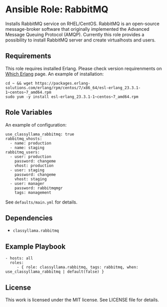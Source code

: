 # Ansible Role: RabbitMQ

Installs RabbitMQ service on RHEL/CentOS.
RabbitMQ is an open-source message-broker software that originally implemented the Advanced Message Queuing Protocol (AMQP). 
Currently this role provides a possibility to install RabbitMQ server and create virtualhosts and users. 

## Requirements

This role requires installed Erlang. Please check version requirenments on [Which Erlang](https://www.rabbitmq.com/which-erlang.html) page.
An example of installation:

    cd ~ && wget https://packages.erlang-solutions.com/erlang/rpm/centos/7/x86_64/esl-erlang_23.3.1-1~centos~7_amd64.rpm
    sudo yum -y install esl-erlang_23.3.1-1~centos~7_amd64.rpm


## Role Variables

An example of configuration:

    use_classyllama_rabbitmq: true
    rabbitmq_vhosts:
      - name: production
      - name: staging
    rabbitmq_users:
      - user: production
        password: changeme
        vhost: production
      - user: staging
        password: changeme
        vhost: staging
      - user: manager
        password: rabbitmqmgr
        tags: management

See `defaults/main.yml` for details.

## Dependencies

* `classyllama.rabbitmq`

## Example Playbook

    - hosts: all
      roles:
         - { role: classyllama.rabbitmq, tags: rabbitmq, when: use_classyllama_rabbitmq | default(false) }

## License

This work is licensed under the MIT license. See LICENSE file for details.
